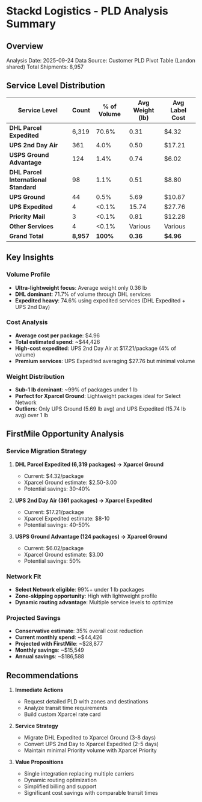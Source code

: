 # Stackd Logistics - PLD Analysis Summary

## Overview
Analysis Date: 2025-09-24
Data Source: Customer PLD Pivot Table (Landon shared)
Total Shipments: 8,957

## Service Level Distribution

| Service Level | Count | % of Volume | Avg Weight (lb) | Avg Label Cost |
|--------------|-------|-------------|-----------------|----------------|
| **DHL Parcel Expedited** | 6,319 | 70.6% | 0.31 | $4.32 |
| **UPS 2nd Day Air** | 361 | 4.0% | 0.50 | $17.21 |
| **USPS Ground Advantage** | 124 | 1.4% | 0.74 | $6.02 |
| **DHL Parcel International Standard** | 98 | 1.1% | 0.51 | $8.80 |
| **UPS Ground** | 44 | 0.5% | 5.69 | $10.87 |
| **UPS Expedited** | 4 | <0.1% | 15.74 | $27.76 |
| **Priority Mail** | 3 | <0.1% | 0.81 | $12.28 |
| **Other Services** | 4 | <0.1% | Various | Various |
| **Grand Total** | **8,957** | **100%** | **0.36** | **$4.96** |

## Key Insights

### Volume Profile
- **Ultra-lightweight focus**: Average weight only 0.36 lb
- **DHL dominant**: 71.7% of volume through DHL services
- **Expedited heavy**: 74.6% using expedited services (DHL Expedited + UPS 2nd Day)

### Cost Analysis
- **Average cost per package**: $4.96
- **Total estimated spend**: ~$44,426
- **High-cost expedited**: UPS 2nd Day Air at $17.21/package (4% of volume)
- **Premium services**: UPS Expedited averaging $27.76 but minimal volume

### Weight Distribution
- **Sub-1 lb dominant**: ~99% of packages under 1 lb
- **Perfect for Xparcel Ground**: Lightweight packages ideal for Select Network
- **Outliers**: Only UPS Ground (5.69 lb avg) and UPS Expedited (15.74 lb avg) over 1 lb

## FirstMile Opportunity Analysis

### Service Migration Strategy
1. **DHL Parcel Expedited (6,319 packages) → Xparcel Ground**
   - Current: $4.32/package
   - Xparcel Ground estimate: $2.50-3.00
   - Potential savings: 30-40%

2. **UPS 2nd Day Air (361 packages) → Xparcel Expedited**
   - Current: $17.21/package
   - Xparcel Expedited estimate: $8-10
   - Potential savings: 40-50%

3. **USPS Ground Advantage (124 packages) → Xparcel Ground**
   - Current: $6.02/package
   - Xparcel Ground estimate: $3.00
   - Potential savings: 50%

### Network Fit
- **Select Network eligible**: 99%+ under 1 lb packages
- **Zone-skipping opportunity**: High with lightweight profile
- **Dynamic routing advantage**: Multiple service levels to optimize

### Projected Savings
- **Conservative estimate**: 35% overall cost reduction
- **Current monthly spend**: ~$44,426
- **Projected with FirstMile**: ~$28,877
- **Monthly savings**: ~$15,549
- **Annual savings**: ~$186,588

## Recommendations

1. **Immediate Actions**
   - Request detailed PLD with zones and destinations
   - Analyze transit time requirements
   - Build custom Xparcel rate card

2. **Service Strategy**
   - Migrate DHL Expedited to Xparcel Ground (3-8 days)
   - Convert UPS 2nd Day to Xparcel Expedited (2-5 days)
   - Maintain minimal Priority volume with Xparcel Priority

3. **Value Propositions**
   - Single integration replacing multiple carriers
   - Dynamic routing optimization
   - Simplified billing and support
   - Significant cost savings with comparable transit times
